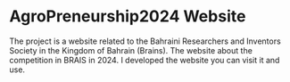 # AgroPreneurship2024 Website
The project is a website related to the Bahraini Researchers and Inventors Society in the Kingdom of Bahrain (Brains). The website about the competition in BRAIS in 2024. I developed the website you can visit it and use.
